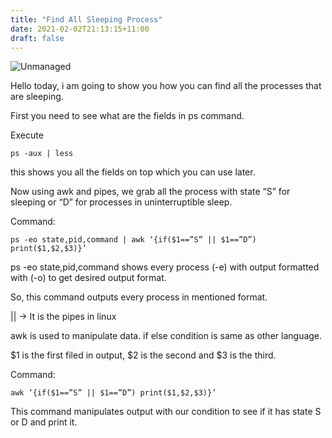 ```yaml
---
title: "Find All Sleeping Process"
date: 2021-02-02T21:13:15+11:00
draft: false
---
```

![Unmanaged](/img/sleeping.png)

Hello today, i am going to show you how you can find all the processes that are sleeping.

First you need to see what are the fields in ps command.

Execute
```
ps -aux | less
```

this shows you all the fields on top which you can use later.

Now using awk and pipes, we grab all the process with state “S” for sleeping or “D” for processes in uninterruptible sleep.

Command:
```
ps -eo state,pid,command | awk ‘{if($1==”S” || $1==”D”) print($1,$2,$3)}’
```


ps -eo state,pid,command shows every process (-e) with output formatted with (-o) to get desired output format.


So, this command outputs every process in mentioned format.

|| -> It is the pipes in linux

awk is used to manipulate data. if else condition is same as other language.

$1 is the first filed in output, $2 is the second and $3 is the third.

Command:
```
awk ‘{if($1==”S” || $1==”D”) print($1,$2,$3)}’
```

This command manipulates output with our condition to see if it has state S or D and print it.